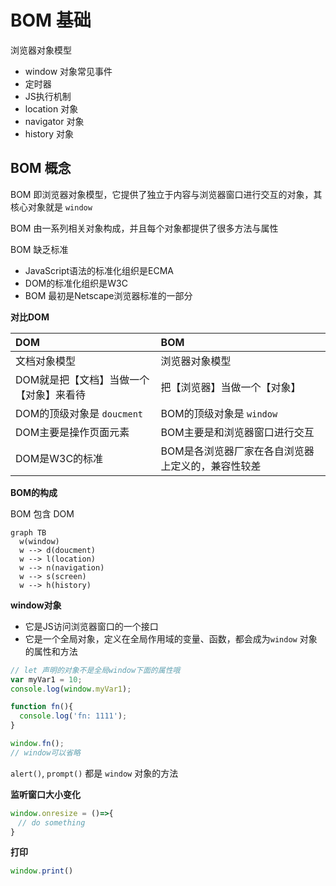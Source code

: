 # BOM 基础

浏览器对象模型

- window 对象常见事件
- 定时器
- JS执行机制
- location 对象
- navigator 对象
- history 对象

## BOM 概念

BOM 即浏览器对象模型，它提供了独立于内容与浏览器窗口进行交互的对象，其核心对象就是 `window`

BOM 由一系列相关对象构成，并且每个对象都提供了很多方法与属性

BOM 缺乏标准

- JavaScript语法的标准化组织是ECMA
- DOM的标准化组织是W3C
- BOM 最初是Netscape浏览器标准的一部分

**对比DOM**

| DOM                                     | BOM                                               |
|:--------------------------------------- |:------------------------------------------------- |
| 文档对象模型                            | 浏览器对象模型                                    |
| DOM就是把【文档】当做一个【对象】来看待 | 把【浏览器】当做一个【对象】                      |
| DOM的顶级对象是 `doucment`              | BOM的顶级对象是 `window`                          |
| DOM主要是操作页面元素                   | BOM主要是和浏览器窗口进行交互                     |
| DOM是W3C的标准                          | BOM是各浏览器厂家在各自浏览器上定义的，兼容性较差 |

**BOM的构成**

BOM 包含 DOM

```mermaid
graph TB
  w(window)
  w --> d(doucment)
  w --> l(location)
  w --> n(navigation)
  w --> s(screen)
  w --> h(history)
```

**window对象**

- 它是JS访问浏览器窗口的一个接口
- 它是一个全局对象，定义在全局作用域的变量、函数，都会成为`window` 对象的属性和方法

```js
// let 声明的对象不是全局window下面的属性哦
var myVar1 = 10;
console.log(window.myVar1);

function fn(){
  console.log('fn: 1111');
}

window.fn();
// window可以省略
```

`alert()`, `prompt()` 都是 `window` 对象的方法


**监听窗口大小变化**

```js
window.onresize = ()=>{
　// do something
}
```

**打印**

```js
window.print()
```
